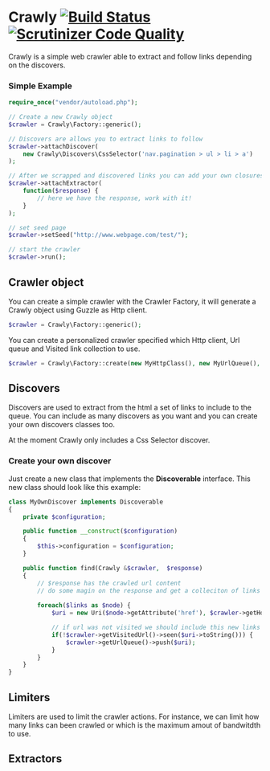 Crawly [![Build Status](https://scrutinizer-ci.com/g/ssola/crawly/badges/build.png?b=master)](https://scrutinizer-ci.com/g/ssola/crawly/build-status/master) [![Scrutinizer Code Quality](https://scrutinizer-ci.com/g/ssola/crawly/badges/quality-score.png?b=master)](https://scrutinizer-ci.com/g/ssola/crawly/?branch=master)
======

Crawly is a simple web crawler able to extract and follow links depending on the discovers.

### Simple Example

```php
require_once("vendor/autoload.php");

// Create a new Crawly object
$crawler = Crawly\Factory::generic();

// Discovers are allows you to extract links to follow
$crawler->attachDiscover(
    new Crawly\Discovers\CssSelector('nav.pagination > ul > li > a')
);

// After we scrapped and discovered links you can add your own closures to handle the data
$crawler->attachExtractor(
    function($response) {
        // here we have the response, work with it!
    }
);

// set seed page
$crawler->setSeed("http://www.webpage.com/test/");

// start the crawler
$crawler->run();
```

## Crawler object

You can create a simple crawler with the Crawler Factory, it will generate a Crawly object using Guzzle as Http client.

```php
$crawler = Crawly\Factory::generic();
```

You can create a personalized crawler specified which Http client, Url queue and Visited link collection to use.

```php
$crawler = Crawly\Factory::create(new MyHttpClass(), new MyUrlQueue(), new MyVisitedCollection());
```

## Discovers

Discovers are used to extract from the html a set of links to include to the queue. You can include as many discovers as you want and you can create your own discovers classes too.

At the moment Crawly only includes a Css Selector discover.

### Create your own discover

Just create a new class that implements the **Discoverable** interface. This new class should look like this example:

```php
class MyOwnDiscover implements Discoverable
{
    private $configuration;

    public function __construct($configuration) 
    {
        $this->configuration = $configuration;
    }

    public function find(Crawly &$crawler,  $response)
    {
        // $response has the crawled url content
        // do some magin on the response and get a colleciton of links
        
        foreach($links as $node) {
            $uri = new Uri($node->getAttribute('href'), $crawler->getHost());

            // if url was not visited we should include this new links to the Url Queue
            if(!$crawler->getVisitedUrl()->seen($uri->toString())) {
                $crawler->getUrlQueue()->push($uri);
            }
        }
    }
}
```

## Limiters

Limiters are used to limit the crawler actions. For instance, we can limit how many links can been crawled or which is the maximum amout of bandwitdth to use.

## Extractors
